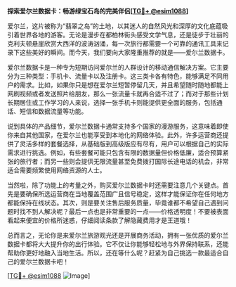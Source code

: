 **探索爱尔兰数据卡：畅游绿宝石岛的完美伴侣[[TG💪+ @esim1088](https://t.me/s/esim1088)]**

爱尔兰，这片被称为“翡翠之岛”的土地，以其迷人的自然风光和深厚的文化底蕴吸引着世界各地的游客。无论是漫步在都柏林街头感受文学气息，还是徒步于壮丽的克利夫顿悬崖欣赏大西洋的波涛汹涌，每一次旅行都需要一个可靠的通讯工具来记录下这些美好的瞬间。而今天，我们要向大家隆重推荐的就是——爱尔兰数据卡。

爱尔兰数据卡是一种专为短期访问爱尔兰的人群设计的移动通信解决方案。它主要分为三种类型：手机卡、流量卡以及注册卡。这三类卡各有特色，能够满足不同用户的需求。比如，如果你只是想在爱尔兰短暂停留几天，并且希望随时随地都能上网刷视频或者发送照片给朋友，那么一张流量卡就再合适不过了；而对于那些计划长期居住或工作学习的人来说，选择一张手机卡则能提供更全面的服务，包括通话、短信和数据流量等功能。

说到具体的产品细节，爱尔兰数据卡通常支持多个国家的漫游服务，这意味着即使你来自其他国家，在爱尔兰也能享受到本地化的网络体验。此外，许多运营商还提供了灵活多样的套餐选择，从基础版到高级版应有尽有，用户可以根据自己的实际需求进行挑选。例如，有些套餐可能只包含有限的数据量但价格低廉，适合预算紧张的旅行者；而另一些则会提供无限流量甚至免费拨打国际长途电话的机会，非常适合需要频繁使用网络资源的人士。

当然啦，除了功能上的考量之外，购买爱尔兰数据卡时还需要注意几个关键点。首先是要确保所选运营商在当地覆盖范围广且信号稳定，这样才能保证你在任何地方都能保持在线状态。其次，则是要关注售后服务质量，毕竟谁都不希望自己遇到问题时找不到人解决呢？最后一点也是非常重要的一点——价格透明度！不要被表面看起来便宜的价格所迷惑，仔细阅读条款了解隐藏费用才是王道哦！

总而言之，无论你是来爱尔兰旅游观光还是开展商务活动，拥有一张优质的爱尔兰数据卡都将大大提升你的出行体验。它不仅让你能够轻松地与外界保持联系，还能帮助你更好地融入当地生活。所以，还在等什么呢？赶紧为自己挑选一款最适合自己的爱尔兰数据卡吧！

[[TG💪+ @esim1088](https://t.me/s/esim1088) ![Image](https://i.postimg.cc/4NQfJmqS/Snipaste-2025-05-13-00-14-12.png)]